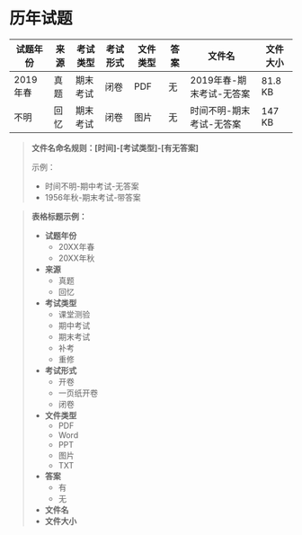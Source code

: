# 历年试题

试题年份|来源|考试类型|考试形式|文件类型|答案|文件名|文件大小
---|---|---|---|---|---|---|---
2019年春|真题|期末考试|闭卷|PDF|无|2019年春-期末考试-无答案|81.8 KB
不明|回忆|期末考试|闭卷|图片|无|时间不明-期末考试-无答案|147 KB



> **文件名命名规则：[时间]-[考试类型]-[有无答案]**
>
> 示例：
>
> - 时间不明-期中考试-无答案
> - 1956年秋-期末考试-带答案

> **表格标题示例：**
>
> - **试题年份**
>   - 20XX年春
>   - 20XX年秋
> - **来源**
>   - 真题
>   - 回忆
> - **考试类型**
>   - 课堂测验
>   - 期中考试
>   - 期末考试
>   - 补考
>   - 重修
> - **考试形式**
>   - 开卷
>   - 一页纸开卷
>   - 闭卷
> - **文件类型**
>   - PDF
>   - Word
>   - PPT
>   - 图片
>   - TXT
> - **答案**
>   - 有
>   - 无
> - **文件名**
> - **文件大小**